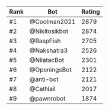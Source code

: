 Rank|Bot|Rating
---|---|---
#1|@Coolman2021|2879
#2|@Nikitosikbot|2874
#3|@RaspFish|2705
#4|@Nakshatra3|2526
#5|@NilatacBot|2301
#6|@OpeningsBot|2122
#7|@anti-bot|2121
#8|@CatNail|2017
#9|@pawnrobot|1874
